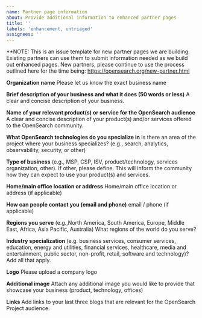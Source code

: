 ```yaml
---
name: Partner page information
about: Provide additional information to enhanced partner pages
title: ''
labels: 'enhancement, untriaged'
assignees: ''
---
```


**NOTE: This is an issue template for new partner pages we are building. Existing partners can use them to submit information needed as we build out enhanced pages. New partners, please continue to use the process outlined here for the time being: https://opensearch.org/new-partner.html

**Organization name**
Please let us know the exact business name

**Brief description of your business and what it does (50 words or less)**
A clear and concise description of your business.

**Name of your relevant product(s) or service for the OpenSearch audience**
A clear and concise description of your product(s) and/or services offered to the OpenSearch community.

**What OpenSearch technologies do you specialize in**
Is there an area of the project where your business specializes?
(e.g., search, analytics, observability, security, or other)

**Type of business**
(e.g., MSP, CSP, ISV, product/technology, services organization, other). If other, please define.
This will inform the community how they can expect to use your product(s) and services.

**Home/main office location or address**
Home/main office location or address (if applicable)

**How can people contact you (email and phone)**
email / phone (if applicable)

**Regions you serve**
(e.g.,North America, South America, Europe, Middle East, Africa, Asia Pacific, Australia)
What regions of the world do you serve?

**Industry specialization**
(e.g. business services, consumer services, education, energy and utilities, financial services, healthcare, media and entertainment, public sector, non-profit, retail, software and technology)? Add all that apply.

**Logo**
Please upload a company logo

**Additional image**
Attach any additional image you would like to provide that showcase your business (product, technology, offices)

**Links**
Add links to your last three blogs that are relevant for the OpenSearch Project audience.